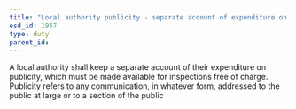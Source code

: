 ```yaml
---
title: "Local authority publicity - separate account of expenditure on publicity"
esd_id: 1957
type: duty
parent_id:  
---
```


A local authority shall keep a separate account of their expenditure on publicity, which must be made available for inspections free of charge.  Publicity refers to any communication, in whatever form, addressed  to the public at large or to a section of the public

